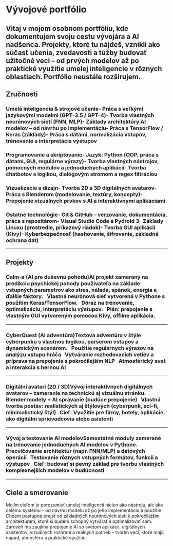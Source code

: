 # Vývojové portfólio
Vitaj v mojom osobnom portfóliu, kde dokumentujem svoju cestu vývojára a AI nadšenca. Projekty, ktoré tu nájdeš, vznikli ako súčasť učenia, zvedavosti a túžby budovať užitočné veci – od prvých modelov až po praktické využitie umelej inteligencie v rôznych oblastiach. Portfólio neustále rozširujem.
---
## **Zručnosti**
### Umelá inteligencia & strojové učenie- Práca s veľkými jazykovými modelmi (GPT-3.5 / GPT-4)- Tvorba vlastných neurónových sietí (FNN, MLP)- Základy architektúry AI modelov – od návrhu po implementáciu- Práca s TensorFlow / Keras (základy)- Práca s dátami, normalizácia vstupov, trénovanie a interpretácia výstupov
### Programovanie a skriptovanie- Jazyk: Python (OOP, práca s dátami, GUI, regulárne výrazy)- Tvorba vlastných nástrojov, pomocných modulov a jednoduchých aplikácií- Tvorba chatbotov s logikou, dialógovým stromom a regex filtráciou
### Vizualizácie a dizajn- Tvorba 2D a 3D digitálnych avatarov- Práca s Blenderom (modelovanie, textúry, koncepty)- Prepojenie vizuálnych prvkov s AI a interaktívnymi aplikáciami
### Ostatné technológie- Git & GitHub – verzovanie, dokumentácia, práca s repozitárom- Visual Studio Code a Pydroid 3- Základy Linuxu (prostredie, príkazový riadok)- Tvorba GUI aplikácií (Kivy)- Kyberbezpečnosť (hashovanie, šifrovanie, základná ochrana dát)
---
## Projekty
### Calm-a (AI pre duševnú pohodu)AI projekt zameraný na predikciu psychickej pohody používateľa na základe vstupných parametrov ako stres, nálada, spánok, energia a ďalšie faktory.   Vlastná neurónová sieť vytvorená v Pythone s použitím Keras/TensorFlow.   Dôraz na trénovanie, optimalizáciu, interpretáciu výstupov.   Plán: prepojenie s vlastným GUI vytvoreným pomocou Kivy, offline aplikácia.
---
### CyberQuest (AI adventúra)Textová adventúra v štýle cyberpunku s vlastnou logikou, parserom vstupov a dynamickým scenárom.   Použitie regulárnych výrazov na analýzu vstupu hráča   Vytváranie rozhodovacích vetiev a príprava na prepojenie s pokročilejším NLP   Atmosférický svet a interakcia s hernou AI
---
### Digitálni avatari (2D / 3D)Vývoj interaktívnych digitálnych avatarov – zameranie na technickú aj vizuálnu stránku.   Blender modely + AI správanie (budúce prepojenie)   Vlastná tvorba postáv: realistických aj štýlových (cyberpunk, sci-fi, minimalistický štýl)   Cieľ: Využitie pre firmy, hotely, aplikácie, ako digitálni sprievodcovia alebo asistenti
---
### Vývoj a testovanie AI modelovSamostatné moduly zamerané na trénovanie jednoduchých AI modelov v Pythone.   Precvičovanie architektúr (napr. FNN/MLP) a dátových operácií   Testovanie rôznych vstupných formátov, funkcií a výstupov   Cieľ: budovať si pevný základ pre tvorbu vlastných komplexnejších modelov v budúcnosti
---
## Ciele a smerovanie
Mojím cieľom je porozumieť umelej inteligencii nielen ako nástroju, ale ako celému systému – od návrhu modelu až po jeho implementáciu a použitie. Chcem postupne prejsť od základných neurónových sietí k pokročilejším architektúram, ktoré si budem schopný vytvárať a optimalizovať sám.
Zároveň ma zaujíma prepojenie AI so svetom aplikácií, digitálnych asistentov, vizuálnych rozhraní a reálnych potrieb – tvorím veci, ktoré majú nápad, atmosféru a praktické využitie.
